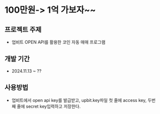 # 100만원-> 1억 가보자~~

## 프로젝트 주제

- 업비트 OPEN API를 활용한 코인 자동 매매 프로그램

## 개발 기간

- 2024.11.13 ~ ??

## 사용방법

- 업비트에서 open api key를 발급받고, upbit.key파일 첫 줄에 access key, 두번째 줄에 secret key입력하고 저장한다.
